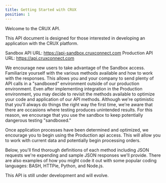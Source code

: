 ```yaml
---
title: Getting Started with CRUX
position: 1
---
```


Welcome to the CRUX API.

This API document is designed for those interested in developing an application with the CRUX platform.

Sandbox API URL: https://api-sandbox.cruxconnect.com
Production API URL: https://api.cruxconnect.com

We encourage new users to take advantage of the Sandbox access. Familiarize yourself with the various methods available and how to work with the responses. This allows you and your company to send plenty of API calls in a "sandboxed" environment outside of our production environment. Even after implementing integration in the Production environment, you may decide to revisit the methods available to optimize your code and application of our API methods. Although we're optimistic that you'll always do things the right way the first time, we're aware that there are occasions where testing produces unintended results. For this reason, we encourage that you use the sandbox to keep potentially dangerous testing "sandboxed."

Once application processes have been determined and optimized, we encourage you to begin using the Production api access. This will allow you to work with current data and potentially begin processing orders.

Below, you'll find thorough definitions of each method including JSON requests we're expending and sample JSON responses we'll provide. There are also examples of how you might code it out with some popular coding languages: BASH, HTTPie, Python, and Node.js.

This API is still under development and will evolve.

